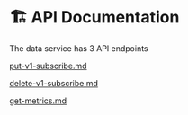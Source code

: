 # 🏗️ API Documentation

The data service has 3 API endpoints

[put-v1-subscribe.md](put-v1-subscribe.md "mention")

[delete-v1-subscribe.md](delete-v1-subscribe.md "mention")

[get-metrics.md](get-metrics.md "mention")
